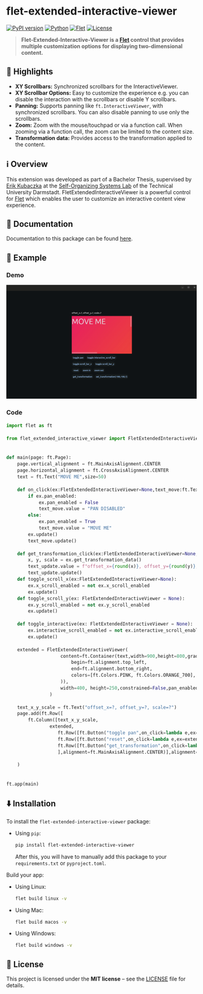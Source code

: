 # flet-extended-interactive-viewer
[![PyPI version](https://img.shields.io/pypi/v/flet-extended-interactive-viewer.svg)](https://pypi.org/project/flet-extended-interactive-viewer/)
[![Python](https://img.shields.io/badge/Python-3.9+-blue.svg)](https://python.org)
[![Flet](https://img.shields.io/badge/Flet-0.28.3+-green.svg)](https://flet.dev)
[![License](https://img.shields.io/github/license/PraiseTheDarkFlo/flet-extended-interactive-viewer.svg)](https://github.com/PraiseTheDarkFlo/flet-extended-interactive-viewer/blob/master/LICENSE)
> **Flet-Extended-Interactive-Viewer is a [Flet](https://flet.dev/) control that provides multiple customization options for displaying two-dimensional content.**

## 🌟 Highlights

- **XY Scrollbars:** Synchronized scrollbars for the InteractiveViewer.
- **XY Scrollbar Options:** Easy to customize the experience e.g. you can disable the interaction with the scrollbars or disable Y scrollbars.
- **Panning:** Supports panning like `ft.InteractiveViewer`, with synchronized scrollbars. You can also disable panning to use only the scrollbars.
- **Zoom:** Zoom with the mouse/touchpad or via a function call. When zooming via a function call, the zoom can be limited to the content size.
- **Transformation data:** Provides access to the transformation applied to the content.

## ℹ️ Overview

This extension was developed as part of a Bachelor Thesis, supervised by [Erik Kubaczka](https://github.com/ERIK-KE) at the [Self-Organizing Systems Lab](https://www.bcs.tu-darmstadt.de/welcome/index.en.jsp) of the Technical University Darmstadt. FletExtendedInteractiveViewer is a powerful control for [Flet](https://flet.dev/) which enables the user to customize an interactive content view experience.

## 📖 Documentation

Documentation to this package can be found [here](https://PraiseTheDarkFlo.github.io/flet-extended-interactive-viewer/).

## 🚀 Example
### Demo
![Example](https://github.com/PraiseTheDarkFlo/flet-extended-interactive-viewer/blob/master/docs/gifs/usage_extended_interactive_viewer.gif?raw=true)

### Code
```python
import flet as ft

from flet_extended_interactive_viewer import FletExtendedInteractiveViewer


def main(page: ft.Page):
    page.vertical_alignment = ft.MainAxisAlignment.CENTER
    page.horizontal_alignment = ft.CrossAxisAlignment.CENTER
    text = ft.Text("MOVE ME",size=50)

    def on_click(ex:FletExtendedInteractiveViewer=None,text_move:ft.Text=None):
        if ex.pan_enabled:
            ex.pan_enabled = False
            text_move.value = "PAN DISABLED"
        else:
            ex.pan_enabled = True
            text_move.value = "MOVE ME"
        ex.update()
        text_move.update()

    def get_transformation_click(ex:FletExtendedInteractiveViewer=None,text_update:ft.Text=None):
        x, y, scale = ex.get_transformation_data()
        text_update.value = f"offset_x={round(x)}, offset_y={round(y)}, scale={scale}"
        text_update.update()
    def toggle_scroll_x(ex:FletExtendedInteractiveViewer=None):
        ex.x_scroll_enabled = not ex.x_scroll_enabled
        ex.update()
    def toggle_scroll_y(ex: FletExtendedInteractiveViewer = None):
        ex.y_scroll_enabled = not ex.y_scroll_enabled
        ex.update()

    def toggle_interactive(ex: FletExtendedInteractiveViewer = None):
        ex.interactive_scroll_enabled = not ex.interactive_scroll_enabled
        ex.update()
        
    extended = FletExtendedInteractiveViewer(
                    content=ft.Container(text,width=900,height=800,gradient=ft.LinearGradient(
                        begin=ft.alignment.top_left,
                        end=ft.alignment.bottom_right,
                        colors=[ft.Colors.PINK, ft.Colors.ORANGE_700],
                    )),
                    width=400, height=250,constrained=False,pan_enabled=True,over_zoom_enabled=False,
                )
    
    text_x_y_scale = ft.Text("offset_x=?, offset_y=?, scale=?")
    page.add(ft.Row([
        ft.Column([text_x_y_scale,
                extended,
                   ft.Row([ft.Button("toggle pan",on_click=lambda e,ex=extended,text_move=text:on_click(ex,text_move)),ft.Button("toggle interactive_scroll_bar",on_click=lambda e,ex=extended:toggle_interactive(ex))]),ft.Row([ft.Button("toggle scroll_bar_x",on_click=lambda e,ex=extended:toggle_scroll_x(ex)),ft.Button("toggle scroll_bar_y",on_click=lambda e,ex=extended:toggle_scroll_y(ex))]),
                   ft.Row([ft.Button("reset",on_click=lambda e,ex=extended:ex.reset(400)),ft.Button("zoom in",on_click=lambda e,ex=extended:ex.zoom(1.25)),ft.Button("zoom out",on_click=lambda e,ex=extended:ex.zoom(0.75))]),
                   ft.Row([ft.Button("get_transformation",on_click=lambda e, ex=extended, x_y_scale=text_x_y_scale: get_transformation_click(ex,text_x_y_scale)),ft.Button("set_transformation(-100.0,-100.0,1.0)",on_click=lambda e,ex=extended:ex.set_transformation_data(offset_x=-100.0,offset_y=-100.0,scale=1.0))])
                   ],alignment=ft.MainAxisAlignment.CENTER)],alignment=ft.MainAxisAlignment.CENTER),

    )


ft.app(main)
```

## ⬇️ Installation


To install the `flet-extended-interactive-viewer` package:

- Using `pip`:

    ```bash
    pip install flet-extended-interactive-viewer
    ```
    After this, you will have to manually add this package to your `requirements.txt` or `pyproject.toml`.

Build your app:
- Using Linux:

    ```bash
    flet build linux -v
    ```
- Using Mac:

    ```bash
    flet build macos -v
    ```
- Using Windows:

    ```bash
    flet build windows -v
    ```

## 📝 License

This project is licensed under the **MIT license** – see the [LICENSE](LICENSE) file for details.

